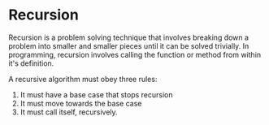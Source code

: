 # Recursion

Recursion is a problem solving technique that involves breaking down a problem into smaller and smaller pieces until it can be solved trivially. In programming, recursion involves calling the function or method from within it's definition.

A recursive algorithm must obey three rules:

1. It must have a base case that stops recursion
2. It must move towards the base case
3. It must call itself, recursively.